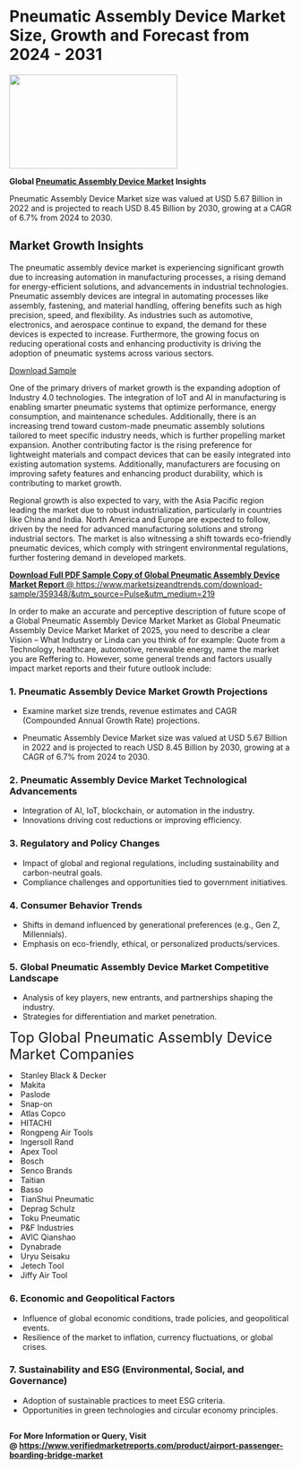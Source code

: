 <H1>Pneumatic Assembly Device Market Size, Growth and Forecast from 2024 - 2031</H1><img class="aligncenter size-medium wp-image-584254" src="https://thirdeyenews.in/wp-content/uploads/2024/09/Global-Market-Research-300x168.jpeg" alt="" width="300" height="168" /><p><strong>Global&nbsp;<a href="https://www.marketsizeandtrends.com/download-sample/359348/&amp;utm_source=Pulse&amp;utm_medium=219">Pneumatic Assembly Device Market</a> Insights</strong></p><p>Pneumatic Assembly Device Market size was valued at USD 5.67 Billion in 2022 and is projected to reach USD 8.45 Billion by 2030, growing at a CAGR of 6.7% from 2024 to 2030.</p><p><h2>Market Growth Insights</h2> <p>The pneumatic assembly device market is experiencing significant growth due to increasing automation in manufacturing processes, a rising demand for energy-efficient solutions, and advancements in industrial technologies. Pneumatic assembly devices are integral in automating processes like assembly, fastening, and material handling, offering benefits such as high precision, speed, and flexibility. As industries such as automotive, electronics, and aerospace continue to expand, the demand for these devices is expected to increase. Furthermore, the growing focus on reducing operational costs and enhancing productivity is driving the adoption of pneumatic systems across various sectors.</p> <p><a href="#">Download Sample</a></p> <p>One of the primary drivers of market growth is the expanding adoption of Industry 4.0 technologies. The integration of IoT and AI in manufacturing is enabling smarter pneumatic systems that optimize performance, energy consumption, and maintenance schedules. Additionally, there is an increasing trend toward custom-made pneumatic assembly solutions tailored to meet specific industry needs, which is further propelling market expansion. Another contributing factor is the rising preference for lightweight materials and compact devices that can be easily integrated into existing automation systems. Additionally, manufacturers are focusing on improving safety features and enhancing product durability, which is contributing to market growth.</p> <p>Regional growth is also expected to vary, with the Asia Pacific region leading the market due to robust industrialization, particularly in countries like China and India. North America and Europe are expected to follow, driven by the need for advanced manufacturing solutions and strong industrial sectors. The market is also witnessing a shift towards eco-friendly pneumatic devices, which comply with stringent environmental regulations, further fostering demand in developed markets.</p> <p><a href="#"></p><p><span class=""><strong>Download Full PDF Sample Copy of Global Pneumatic Assembly Device Market Report</strong> @ <a href="https://www.marketsizeandtrends.com/download-sample/359348/&amp;utm_source=Pulse&amp;utm_medium=219" target="_blank">https://www.marketsizeandtrends.com/download-sample/359348/&amp;utm_source=Pulse&amp;utm_medium=219</a></span></p><p>In order to make an accurate and perceptive description of future scope of a Global&nbsp;Pneumatic Assembly Device Market Market as Global&nbsp;Pneumatic Assembly Device Market Market of 2025, you need to describe a clear Vision &ndash; What Industry or Linda can you think of for example: Quote from a Technology, healthcare, automotive, renewable energy, name the market you are Reffering to. However, some general trends and factors usually impact market reports and their future outlook include:</p><h3>1.&nbsp;<strong>Pneumatic Assembly Device Market Growth Projections</strong></h3><ul><li>Examine market size trends, revenue estimates and CAGR (Compounded Annual Growth Rate) projections.</li><li><p>Pneumatic Assembly Device Market size was valued at USD 5.67 Billion in 2022 and is projected to reach USD 8.45 Billion by 2030, growing at a CAGR of 6.7% from 2024 to 2030.</p></li></ul><h3>2.&nbsp;<strong>Pneumatic Assembly Device Market Technological Advancements</strong></h3><ul><li>Integration of AI, IoT, blockchain, or automation in the industry.</li><li>Innovations driving cost reductions or improving efficiency.</li></ul><h3>3.&nbsp;<strong>Regulatory and Policy Changes</strong></h3><ul><li>Impact of global and regional regulations, including sustainability and carbon-neutral goals.</li><li>Compliance challenges and opportunities tied to government initiatives.</li></ul><h3>4.&nbsp;<strong>Consumer Behavior Trends</strong></h3><ul><li>Shifts in demand influenced by generational preferences (e.g., Gen Z, Millennials).</li><li>Emphasis on eco-friendly, ethical, or personalized products/services.</li></ul><h3>5.&nbsp;<strong>Global Pneumatic Assembly Device Market Competitive Landscape</strong></h3><ul><li>Analysis of key players, new entrants, and partnerships shaping the industry.</li><li>Strategies for differentiation and market penetration.</li></ul><p data-pm-slice="1 1 []"><span style="color: inherit; font-family: inherit; font-size: 25px;">Top Global Pneumatic Assembly Device Market Companies</span></p><div class="" data-test-id=""><p><li>Stanley Black & Decker</li><li> Makita</li><li> Paslode</li><li> Snap-on</li><li> Atlas Copco</li><li> HITACHI</li><li> Rongpeng Air Tools</li><li> Ingersoll Rand</li><li> Apex Tool</li><li> Bosch</li><li> Senco Brands</li><li> Taitian</li><li> Basso</li><li> TianShui Pneumatic</li><li> Deprag Schulz</li><li> Toku Pneumatic</li><li> P&F Industries</li><li> AVIC Qianshao</li><li> Dynabrade</li><li> Uryu Seisaku</li><li> Jetech Tool</li><li> Jiffy Air Tool</li></p></div><h3>6.&nbsp;<strong>Economic and Geopolitical Factors</strong></h3><ul><li>Influence of global economic conditions, trade policies, and geopolitical events.</li><li>Resilience of the market to inflation, currency fluctuations, or global crises.</li></ul><h3>7.&nbsp;<strong>Sustainability and ESG (Environmental, Social, and Governance)</strong></h3><ul><li>Adoption of sustainable practices to meet ESG criteria.</li><li>Opportunities in green technologies and circular economy principles.</li></ul><h2><strong style="font-size: 14px;">For More Information or Query, Visit @&nbsp;</strong><a style="background-color: #ffffff; font-size: 14px;" href="https://www.marketsizeandtrends.com/report/pneumatic-assembly-device-market/" target="_blank">https://www.verifiedmarketreports.com/product/airport-passenger-boarding-bridge-market</a></h2>
